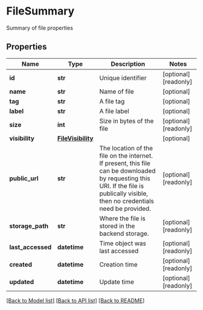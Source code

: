 # FileSummary

Summary of file properties
## Properties
Name | Type | Description | Notes
------------ | ------------- | ------------- | -------------
**id** | **str** | Unique identifier | [optional] [readonly] 
**name** | **str** | Name of file | [optional] 
**tag** | **str** | A file tag | [optional] 
**label** | **str** | A file label | [optional] 
**size** | **int** | Size in bytes of the file | [optional] [readonly] 
**visibility** | [**FileVisibility**](FileVisibility.md) |  | [optional] 
**public_url** | **str** | The location of the file on the internet. If present, this file can be downloaded by requesting this URI. If the file is publically visible, then no credentials need be provided.  | [optional] [readonly] 
**storage_path** | **str** | Where the file is stored in the backend storage. | [optional] [readonly] 
**last_accessed** | **datetime** | Time object was last accessed | [optional] [readonly] 
**created** | **datetime** | Creation time | [optional] [readonly] 
**updated** | **datetime** | Update time | [optional] [readonly] 

[[Back to Model list]](../README.md#documentation-for-models) [[Back to API list]](../README.md#documentation-for-api-endpoints) [[Back to README]](../README.md)


